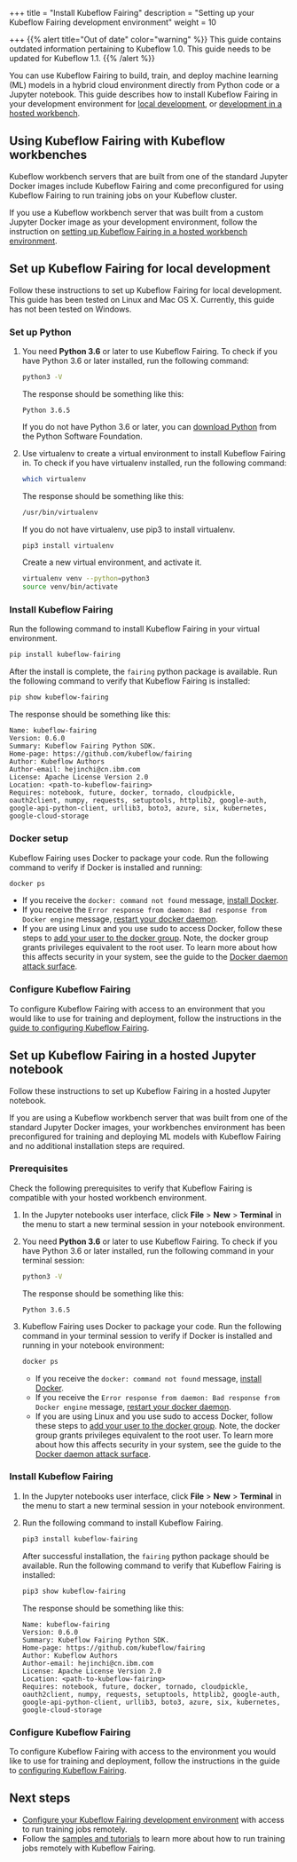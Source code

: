 +++
title = "Install Kubeflow Fairing"
description = "Setting up your Kubeflow Fairing development environment"
weight = 10
                    
+++
{{% alert title="Out of date" color="warning" %}}
This guide contains outdated information pertaining to Kubeflow 1.0. This guide
needs to be updated for Kubeflow 1.1.
{{% /alert %}}

You can use Kubeflow Fairing to build, train, and deploy machine learning (ML)
models in a hybrid cloud environment directly from Python code or a Jupyter
notebook. This guide describes how to install Kubeflow Fairing in your
development environment for [local development][local], or [development in a
hosted workbench][hosted].

## Using Kubeflow Fairing with Kubeflow workbenches

Kubeflow workbench servers that are built from one of the standard Jupyter
Docker images include Kubeflow Fairing and come preconfigured for using
Kubeflow Fairing to run training jobs on your Kubeflow cluster.

If you use a Kubeflow workbench server that was built from a custom Jupyter
Docker image as your development environment, follow the instruction on
[setting up Kubeflow Fairing in a hosted workbench environment][hosted].  

## Set up Kubeflow Fairing for local development 

Follow these instructions to set up Kubeflow Fairing for local development.
This guide has been tested on Linux and Mac OS X. Currently, this guide has
not been tested on Windows.

### Set up Python

1.  You need **Python 3.6** or later to use Kubeflow Fairing. To check if
    you have Python 3.6 or later installed, run the following command:

    ```bash
    python3 -V
    ```

    The response should be something like this:

    ```
    Python 3.6.5
    ```

    If you do not have Python 3.6 or later, you can [download
    Python](https://www.python.org/downloads/) from the Python Software
    Foundation.

1.  Use virtualenv to create a virtual environment to install Kubeflow
    Fairing in. To check if you have virtualenv installed, run the
    following command: 

    ```bash
    which virtualenv
    ```

    The response should be something like this:

    ```bash
    /usr/bin/virtualenv
    ```

    If you do not have virtualenv, use pip3 to install virtualenv.

    ```bash
    pip3 install virtualenv
    ```

    Create a new virtual environment, and activate it.

    ```bash
    virtualenv venv --python=python3
    source venv/bin/activate
    ```

### Install Kubeflow Fairing

Run the following command to install Kubeflow Fairing in your virtual
environment.

```bash
pip install kubeflow-fairing
```

After the install is complete, the `fairing` python package is
available. Run the following command to verify that Kubeflow Fairing
is installed:

```bash
pip show kubeflow-fairing
```

The response should be something like this:

```
Name: kubeflow-fairing
Version: 0.6.0
Summary: Kubeflow Fairing Python SDK.
Home-page: https://github.com/kubeflow/fairing
Author: Kubeflow Authors
Author-email: hejinchi@cn.ibm.com
License: Apache License Version 2.0
Location: <path-to-kubeflow-fairing>
Requires: notebook, future, docker, tornado, cloudpickle, oauth2client, numpy, requests, setuptools, httplib2, google-auth, google-api-python-client, urllib3, boto3, azure, six, kubernetes, google-cloud-storage
```

### Docker setup

Kubeflow Fairing uses Docker to package your code. Run the following command
to verify if Docker is installed and running:

```bash
docker ps
```

*  If you receive the `docker: command not found` message, [install
   Docker](https://docs.docker.com/install/).
*  If you receive the `Error response from daemon: Bad response from
   Docker engine` message, [restart your docker daemon][docker-start].
*  If you are using Linux and you use sudo to access Docker, follow these
   steps to [add your user to the docker group][docker-non-root]. Note, the
   docker group grants privileges equivalent to the root user. To learn more
   about how this affects security in your system, see the guide to the
   [Docker daemon attack surface][docker-attack].

### Configure Kubeflow Fairing

To configure Kubeflow Fairing with access to an environment that you would like to
use for training and deployment, follow the instructions in the [guide to
configuring Kubeflow Fairing][conf].

## Set up Kubeflow Fairing in a hosted Jupyter notebook 

Follow these instructions to set up Kubeflow Fairing in a hosted Jupyter
notebook. 

If you are using a Kubeflow workbench server that was built from one of the
standard Jupyter Docker images, your workbenches environment has been
preconfigured for training and deploying ML models with Kubeflow Fairing and
no additional installation steps are required.  

### Prerequisites

Check the following prerequisites to verify that Kubeflow Fairing is compatible
with your hosted workbench environment.

1.  In the Jupyter notebooks user interface, click **File** > **New** >
    **Terminal** in the menu to start a new terminal session in your notebook
    environment.
1.  You need **Python 3.6** or later to use Kubeflow Fairing. To check if you
    have Python 3.6 or later installed, run the following command in your
    terminal session:

    ```bash
    python3 -V
    ```

    The response should be something like this:

    ```
    Python 3.6.5
    ```

1.  Kubeflow Fairing uses Docker to package your code. Run the following
    command in your terminal session to verify if Docker is installed and
    running in your notebook environment:

    ```bash
    docker ps
    ```

    *  If you receive the `docker: command not found` message, [install
       Docker](https://docs.docker.com/install/).
    *  If you receive the `Error response from daemon: Bad response from
       Docker engine` message, [restart your docker daemon][docker-start].
    *  If you are using Linux and you use sudo to access Docker, follow these
       steps to [add your user to the docker group][docker-non-root]. Note, the
       docker group grants privileges equivalent to the root user. To learn
       more about how this affects security in your system, see the guide to
       the [Docker daemon attack surface][docker-attack].

### Install Kubeflow Fairing

1.  In the Jupyter notebooks user interface, click **File** > **New** >
    **Terminal** in the menu to start a new terminal session in your notebook
    environment.
1.  Run the following command to install Kubeflow Fairing.

    ```bash
    pip3 install kubeflow-fairing
    ```

    After successful installation, the `fairing` python package should be
    available. Run the following command to verify that Kubeflow Fairing
    is installed:

    ```bash
    pip3 show kubeflow-fairing
    ```

    The response should be something like this:

    ```
    Name: kubeflow-fairing
    Version: 0.6.0
    Summary: Kubeflow Fairing Python SDK.
    Home-page: https://github.com/kubeflow/fairing
    Author: Kubeflow Authors
    Author-email: hejinchi@cn.ibm.com
    License: Apache License Version 2.0
    Location: <path-to-kubeflow-fairing>
    Requires: notebook, future, docker, tornado, cloudpickle, oauth2client, numpy, requests, setuptools, httplib2, google-auth, google-api-python-client, urllib3, boto3, azure, six, kubernetes, google-cloud-storage
    ```

### Configure Kubeflow Fairing

To configure Kubeflow Fairing with access to the environment you would like to
use for training and deployment, follow the instructions in the guide to
[configuring Kubeflow Fairing][conf].

## Next steps

*  [Configure your Kubeflow Fairing development environment][conf] with access
   to run training jobs remotely.
*  Follow the [samples and tutorials][tutorials] to learn more about how to run
   training jobs remotely with Kubeflow Fairing. 

[docker-non-root]: https://docs.docker.com/install/linux/linux-postinstall/#manage-docker-as-a-non-root-user
[docker-attack]: https://docs.docker.com/engine/security/security/#docker-daemon-attack-surface
[docker-start]: https://docs.docker.com/config/daemon/#start-the-daemon-manually
[kubectl-install]: https://kubernetes.io/docs/tasks/tools/install-kubectl/
[conf]: /docs/external-add-ons/fairing/configure-fairing/
[conf-gcp]: /docs/external-add-ons/fairing/gcp/configure-gcp/
[tutorials]: /docs/external-add-ons/fairing/tutorials/other-tutorials/
[local]: #set-up-kubeflow-fairing-for-local-development
[hosted]: #set-up-kubeflow-fairing-in-a-hosted-jupyter-notebook
